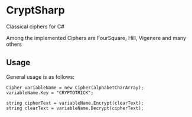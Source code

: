 # CryptSharp
Classical ciphers for C#

Among the implemented Ciphers are FourSquare, Hill, Vigenere and many others


Usage
-----
General usage is as follows:
```
Cipher variableName = new Cipher(alphabetCharArray);
variableName.Key = "CRYPTOTRICK";

string cipherText = variableName.Encrypt(clearText);
string clearText = variableName.Decrypt(cipherText);
```
